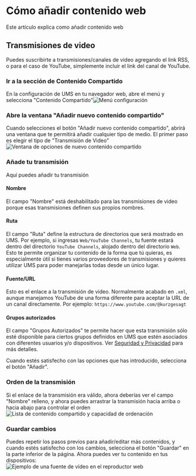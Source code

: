 # Cómo añadir contenido web

Este artículo explica como añadir contenido web

## Transmisiones de video

Puedes suscribirte a transmisiones/canales de video agregando el link RSS, o para el caso de YouTube, simplemente incluir el link del canal de YouTube.

### Ir a la sección de Contenido Compartido

En la configuración de UMS en tu navegador web, abre el menú y selecciona "Contenido Compartido"![Menú configuración  ](@site/docs/guides/img/how-to-add-web-content-1-shared-content.png)

### Abre la ventana "Añadir nuevo contenido compartido"

Cuando selecciones el botón "Añadir nuevo contenido compartido", abrirá una ventana que te permitirá añadir cualquier tipo de medio. El primer paso es elegir el tipo de "Transmisión de Video"![Ventana de opciones de nuevo contenido compartido](@site/docs/guides/img/how-to-add-web-content-2-add-modal.png)

### Añade tu transmisión

Aquí puedes añadir tu transmisión

#### Nombre

El campo "Nombre" está deshabilitado para las transmisiones de video porque esas transmisiones definen sus propios nombres.

#### Ruta

El campo "Ruta" define la estructura de directorios que será mostrado en UMS. Por ejemplo, si ingresas `Web/YouTube Channels`, tu fuente estará dentro del directorio `YouTube Channels`, alojado dentro del directorio `Web`. Esto te permite organizar tu contenido de la forma que tú quieras, es especialmente útil si tienes varios proveedores de transmisiones y quieres utilizar UMS para poder manejarlas todas desde un único lugar.

#### Fuente/URL

Esto es el enlace a la transmisión de video. Normalmente acabado en `.xml`, aunque manejamos YouTube de una forma diferente para aceptar la URL de un canal directamente. Por ejemplo: `https://www.youtube.com/@kurzgesagt`

#### Grupos autorizados

El campo "Grupos Autorizados" te permite hacer que esta transmisión sólo esté disponible para ciertos grupos definidos en UMS que estén asociados con diferentes usuarios y/o dispositivos. Ver [Seguridad y Privacidad](../configuration/security-and-privacy.md#link-person-to-renderer) para más detalles.

Cuando estés satisfecho con las opciones que has introducido, selecciona el botón "Añadir".

### Orden de la transmisión

Si el enlace de la transmisión era válido, ahora deberías ver el campo "Nombre"  relleno, y ahora puedes arrastrar la transmisión hacia arriba o hacia abajo para controlar el orden ![Lista de contenido compartido y capacidad de ordenación](@site/docs/guides/img/how-to-add-web-content-3-see-name-and-sort.png)

### Guardar cambios

Puedes repetir los pasos previos para añadir/editar más contenidos, y cuando estés satisfecho con los cambios, selecciona el botón "Guardar" en la parte inferior de la página. Ahora puedes ver tu contenido en tus dispositivos:  
![Ejemplo de una fuente de vídeo en el reproductor web](@site/docs/guides/img/how-to-add-web-content-4-feed-player.png)
